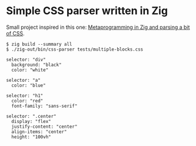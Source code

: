 # Simple CSS parser written in Zig

Small project inspired in this one:
[Metaprogramming in Zig and parsing a bit of CSS](https://github.com/eatonphil/zig-metaprogramming-css-parser).

```console
$ zig build --summary all
$ ./zig-out/bin/css-parser tests/multiple-blocks.css

selector: "div"
  background: "black"
  color: "white"

selector: "a"
  color: "blue"

selector: "h1"
  color: "red"
  font-family: "sans-serif"

selector: ".center"
  display: "flex"
  justify-content: "center"
  align-items: "center"
  height: "100vh"

```
